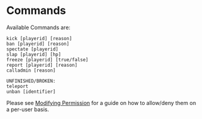 # Commands

Available Commands are:

```
kick [playerid] [reason]
ban [playerid] [reason]
spectate [playerid]
slap [playerid] [hp]
freeze [playerid] [true/false]
report [playerid] [reason]
calladmin [reason]

UNFINISHED/BROKEN:
teleport
unban [identifier]

```


Please see [Modifying Permission](permissions.md) for a guide on how to allow/deny them on a per-user basis.
